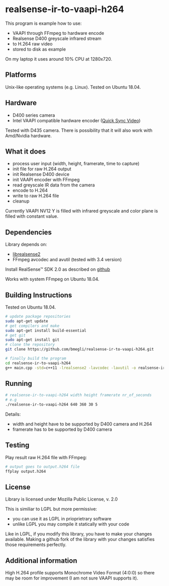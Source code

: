 # realsense-ir-to-vaapi-h264

 This program is example how to use:
 - VAAPI through FFmpeg to hardware encode
 - Realsense D400 greyscale infrared stream 
 - to H.264 raw video
 - stored to disk as example

On my laptop it uses around 10% CPU at 1280x720.

## Platforms 

Unix-like operating systems (e.g. Linux).
Tested on Ubuntu 18.04.

## Hardware

- D400 series camera
- Intel VAAPI compatible hardware encoder ([Quick Sync Video](https://ark.intel.com/Search/FeatureFilter?productType=processors&QuickSyncVideo=true))

Tested with D435 camera. There is possibility that it will also work with Amd/Nvidia hardware.

## What it does

- process user input (width, height, framerate, time to capture)
- init file for raw H.264 output
- init Realsense D400 device
- init VAAPI encoder with FFmpeg
- read greyscale IR data from the camera
- encode to H.264
- write to raw H.264 file
- cleanup

Currently VAAPI NV12 Y is filled with infrared greyscale and color plane is filled with constant value.

## Dependencies

Library depends on:
- [librealsense2](https://github.com/IntelRealSense/librealsense) 
- FFmpeg avcodec and avutil (tested with 3.4 version)

Install RealSense™ SDK 2.0 as described on [github](https://github.com/IntelRealSense/librealsense) 

Works with system FFmpeg on Ubuntu 18.04.


## Building Instructions

Tested on Ubuntu 18.04.

``` bash
# update package repositories
sudo apt-get update 
# get compilers and make
sudo apt-get install build-essential
# get git
sudo apt-get install git
# clone the repository
git clone https://github.com/bmegli/realsense-ir-to-vaapi-h264.git

# finally build the program
cd realsense-ir-to-vaapi-h264
g++ main.cpp -std=c++11 -lrealsense2 -lavcodec -lavutil -o realsense-ir-to-vaapi-h264
```

## Running 

``` bash
# realsense-ir-to-vaapi-h264 width height framerate nr_of_seconds
# e.g
./realsense-ir-to-vaapi-h264 640 360 30 5
```

Details:
- width and height have to be supported by D400 camera and H.264
- framerate has to be supported by D400 camera


## Testing

Play result raw H.264 file with FFmpeg:

``` bash
# output goes to output.h264 file 
ffplay output.h264
```

## License

Library is licensed under Mozilla Public License, v. 2.0

This is similiar to LGPL but more permissive:
- you can use it as LGPL in prioprietrary software
- unlike LGPL you may compile it statically with your code

Like in LGPL, if you modify this library, you have to make your changes available.
Making a github fork of the library with your changes satisfies those requirements perfectly.

## Additional information

High H.264 profile supports Monochrome Video Format (4:0:0) so there may be room for improvement (I am not sure VAAPI supports it).


